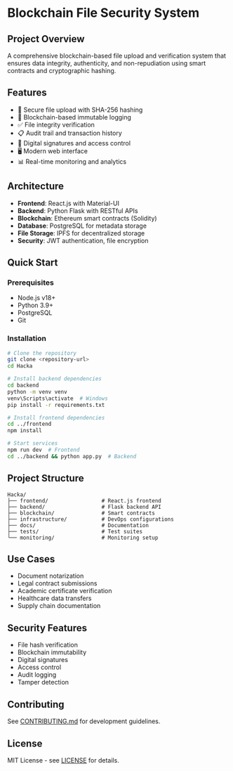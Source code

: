 # Blockchain File Security System

## Project Overview
A comprehensive blockchain-based file upload and verification system that ensures data integrity, authenticity, and non-repudiation using smart contracts and cryptographic hashing.

## Features
- 🔐 Secure file upload with SHA-256 hashing
- 🔗 Blockchain-based immutable logging
- ✅ File integrity verification
- 📋 Audit trail and transaction history
- 🔑 Digital signatures and access control
- 🖥️ Modern web interface
- 📊 Real-time monitoring and analytics

## Architecture
- **Frontend**: React.js with Material-UI
- **Backend**: Python Flask with RESTful APIs
- **Blockchain**: Ethereum smart contracts (Solidity)
- **Database**: PostgreSQL for metadata storage
- **File Storage**: IPFS for decentralized storage
- **Security**: JWT authentication, file encryption

## Quick Start

### Prerequisites
- Node.js v18+
- Python 3.9+
- PostgreSQL
- Git

### Installation
```bash
# Clone the repository
git clone <repository-url>
cd Hacka

# Install backend dependencies
cd backend
python -m venv venv
venv\Scripts\activate  # Windows
pip install -r requirements.txt

# Install frontend dependencies
cd ../frontend
npm install

# Start services
npm run dev  # Frontend
cd ../backend && python app.py  # Backend
```

## Project Structure
```
Hacka/
├── frontend/                 # React.js frontend
├── backend/                  # Flask backend API
├── blockchain/               # Smart contracts
├── infrastructure/           # DevOps configurations
├── docs/                     # Documentation
├── tests/                    # Test suites
└── monitoring/               # Monitoring setup
```

## Use Cases
- Document notarization
- Legal contract submissions
- Academic certificate verification
- Healthcare data transfers
- Supply chain documentation

## Security Features
- File hash verification
- Blockchain immutability
- Digital signatures
- Access control
- Audit logging
- Tamper detection

## Contributing
See [CONTRIBUTING.md](docs/CONTRIBUTING.md) for development guidelines.

## License
MIT License - see [LICENSE](LICENSE) for details.
